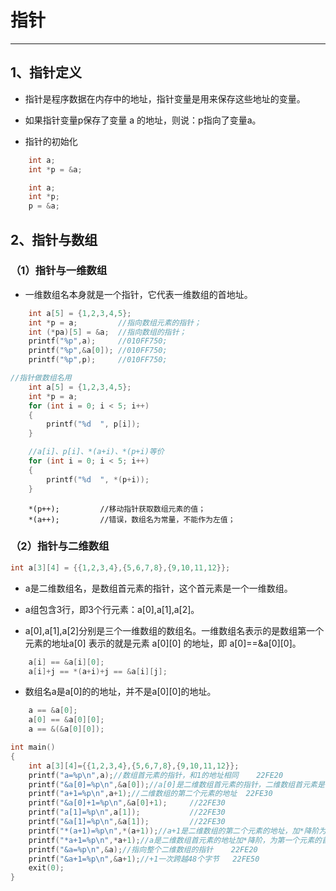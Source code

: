 # 指针

---

## 1、指针定义

- 指针是程序数据在内存中的地址，指针变量是用来保存这些地址的变量。

- 如果指针变量p保存了变量 a 的地址，则说：p指向了变量a。

- 指针的初始化

```C++
    int a;
    int *p = &a;
```

```C++
    int a;
    int *p;
    p = &a;
```

## 2、指针与数组
 
### （1）指针与一维数组

- 一维数组名本身就是一个指针，它代表一维数组的首地址。

```C++
    int a[5] = {1,2,3,4,5};
    int *p = a;         //指向数组元素的指针；
    int (*pa)[5] = &a;  //指向数组的指针；
    printf("%p",a);     //010FF750;
    printf("%p",&a[0]); //010FF750;
    printf("%p",p);     //010FF750;
```

```C++
//指针做数组名用
    int a[5] = {1,2,3,4,5};
    int *p = a;
    for (int i = 0; i < 5; i++)
    {
        printf("%d  ", p[i]);
    }
```

```C++
    //a[i]、p[i]、*(a+i)、*(p+i)等价
    for (int i = 0; i < 5; i++)
    {
        printf("%d  ", *(p+i));
    }
```

```
    *(p++);         //移动指针获取数组元素的值；
    *(a++);         //错误，数组名为常量，不能作为左值；
```

### （2）指针与二维数组

```C++
int a[3][4] = {{1,2,3,4},{5,6,7,8},{9,10,11,12}};
```

- a是二维数组名，是数组首元素的指针，这个首元素是一个一维数组。

- a组包含3行，即3个行元素：a[0],a[1],a[2]。

- a[0],a[1],a[2]分别是三个一维数组的数组名。一维数组名表示的是数组第一个元素的地址a[0] 表示的就是元素 a[0][0] 的地址，即 a[0]==&a[0][0]。

```C++
    a[i] == &a[i][0];
    a[i]+j == *(a+i)+j == &a[i][j];
```

- 数组名a是a[0]的的地址，并不是a[0][0]的地址。

```C++
    a == &a[0];
    a[0] == &a[0][0];
    a == &(&a[0][0]);
```

```C++
int main()
{
    int a[3][4]={{1,2,3,4},{5,6,7,8},{9,10,11,12}};
    printf("a=%p\n",a);//数组首元素的指针，和1的地址相同    22FE20
    printf("&a[0]=%p\n",&a[0]);//a[0]是二维数组首元素的指针，二维数组首元素是一个一维数组，加&升阶后和上面的意义一样  22FE20
    printf("a+1=%p\n",a+1);//二维数组的第二个元素的地址  22FE30
    printf("&a[0]+1=%p\n",&a[0]+1);     //22FE30
    printf("a[1]=%p\n",a[1]);           //22FE30
    printf("&a[1]=%p\n",&a[1]);         //22FE30
    printf("*(a+1)=%p\n",*(a+1));//a+1是二维数组的第二个元素的地址，加*降阶为第二个元素的首元素的地址  22FE30
    printf("*a+1=%p\n",*a+1);//a是二维数组首元素的地址加*降阶，为第一个元素的首元素的地址，+1为二维数组第一个元素的第二个元素的地址   22FE24
    printf("&a=%p\n",&a);//指向整个二维数组的指针    22FE20
    printf("&a+1=%p\n",&a+1);//+1一次跨越48个字节   22FE50
    exit(0);
}
```